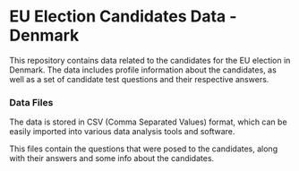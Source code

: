 # EU Election Candidates Data - Denmark
This repository contains data related to the candidates for the EU election in Denmark. The data includes profile information about the candidates, as well as a set of candidate test questions and their respective answers.

### Data Files
The data is stored in CSV (Comma Separated Values) format, which can be easily imported into various data analysis tools and software. 

This files contain the questions that were posed to the candidates, along with their answers and some info about the candidates.
